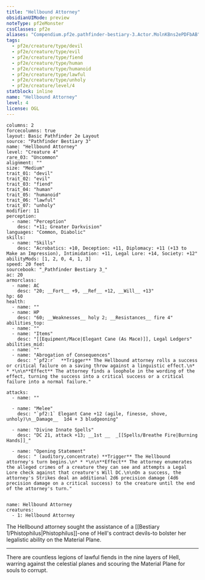 ```yaml
---
title: "Hellbound Attorney"
obsidianUIMode: preview
noteType: pf2eMonster
cssClasses: pf2e
aliases: "Compendium.pf2e.pathfinder-bestiary-3.Actor.MolnKBns2ePDFbAB" 
tags:
  - pf2e/creature/type/devil
  - pf2e/creature/type/evil
  - pf2e/creature/type/fiend
  - pf2e/creature/type/human
  - pf2e/creature/type/humanoid
  - pf2e/creature/type/lawful
  - pf2e/creature/type/unholy
  - pf2e/creature/level/4
statblock: inline
name: "Hellbound Attorney"
level: 4
license: OGL
---
```


```statblock
columns: 2
forcecolumns: true
layout: Basic Pathfinder 2e Layout
source: "Pathfinder Bestiary 3"
name: "Hellbound Attorney"
level: "Creature 4"
rare_03: "Uncommon"
alignment: ""
size: "Medium"
trait_01: "devil"
trait_02: "evil"
trait_03: "fiend"
trait_04: "human"
trait_05: "humanoid"
trait_06: "lawful"
trait_07: "unholy"
modifier: 11
perception:
  - name: "Perception"
    desc: "+11; Greater Darkvision"
languages: "Common, Diabolic"
skills:
  - name: "Skills"
    desc: "Acrobatics: +10, Deception: +11, Diplomacy: +11 (+13 to Make an Impression), Intimidation: +11, Legal Lore: +14, Society: +12"
abilityMods: [1, 2, 0, 4, 1, 3]
speed: 20 feet
sourcebook: "_Pathfinder Bestiary 3_"
ac: 20
armorclass:
  - name: AC
    desc: "20; __Fort__ +9, __Ref__ +12, __Will__ +13"
hp: 60
health:
  - name: ""
  - name: HP
    desc: "60; __Weaknesses__ holy 2; __Resistances__ fire 4"
abilities_top:
  - name: ""
  - name: "Items"
    desc: "[[Equipment/Mace|Elegant Cane (As Mace)]], Legal Ledgers"
abilities_mid:
  - name: ""
  - name: "Abrogation of Consequences"
    desc: "`pf2:r`  **Trigger** The Hellbound attorney rolls a success or critical failure on a saving throw against a linguistic effect.\n* * *\n\n**Effect** The attorney finds a loophole in the wording of the effect, turning the success into a critical success or a critical failure into a normal failure."

attacks:
  - name: ""

  - name: "Melee"
    desc: "`pf2:1` Elegant Cane +12 (agile, finesse, shove, unholy)\n__Damage__  1d4 + 3 bludgeoning"

  - name: "Divine Innate Spells"
    desc: "DC 21, attack +13; __1st __  _[[Spells/Breathe Fire|Burning Hands]]_"

  - name: "Opening Statement"
    desc: " (auditory,concentrate) **Trigger** The Hellbound attorney's turn begins.\n* * *\n\n**Effect** The attorney enumerates the alleged crimes of a creature they can see and attempts a Legal Lore check against that creature's Will DC.\n\nOn a success, the attorney's Strikes deal an additional 2d6 precision damage (4d6 precision damage on a critical success) to the creature until the end of the attorney's turn."
 
```

```encounter-table
name: Hellbound Attorney
creatures:
  - 1: Hellbound Attorney
```



The Hellbound attorney sought the assistance of a [[Bestiary 1/Phistophilus|Phistophilus]]-one of Hell's contract devils-to bolster her legalistic ability on the Material Plane.

* * *

There are countless legions of lawful fiends in the nine layers of Hell, warring against the celestial planes and scouring the Material Plane for souls to corrupt.
